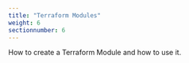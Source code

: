 ```yaml
---
title: "Terraform Modules"
weight: 6
sectionnumber: 6
---
```


How to create a Terraform Module and how to use it.
